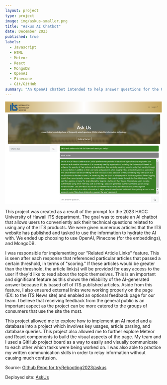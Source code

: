 ```yaml
---
layout: project
type: project
image: img/askus-smaller.png
title: "Askus AI Chatbot"
date: December 2023
published: true
labels:
  - Javascript
  - HTML
  - Meteor
  - React
  - MongoDB
  - OpenAI
  - Pinecone
  - Git/GitHub
summary: "An OpenAI chatbot intended to help answer questions for the University of Hawaii Information Technology Services (ITS) department."
---
```


<img class="img-fluid" src="../img/askus-large.png">

This project was created as a result of the prompt for the 2023 HACC University of Hawaii ITS department. The goal was to create an AI chatbot that allows users to conveniently ask their technical questions related to using any of the ITS products. We were given numerous articles that the ITS website has published and tasked to use the information to hydrate the AI with. We ended up choosing to use OpenAI, Pinecone (for the embeddings), and MongoDB. 

I was responsible for implementing our "Related Article Links" feature. This is seen after each response that referenced particular articles that passed a certain threshold, in terms of "scoring." If these articles would be greater than the threshold, the article link(s) will be provided for easy access to the user if they'd like to read about the topic themselves. This is an important and significant feature as this shows the reliability of the AI-generated answer because it is based off of ITS published articles. Aside from this feature, I also ensured external links were working properly on the page (EX: to the ITS News site) and enabled an optional feedback page for our team. I believe that receiving feedback from the general public is an important aspect as the project can be more catered to the groups of consumers that use the site the most.

This project allowed me to explore how to implement an AI model and a database into a project which involves key usages, article parsing, and database queries. This project also allowed me to further explore Meteor and React components to build the visual aspects of the page. My team and I used a GitHub project board as a way to easily and visually communicate to each other which tasks were being worked on. I was also able to practice my written communication skills in order to relay information without causing much confusion.

Source: <a href="https://github.com/tryRebooting2023/askus"><i class="large github icon"></i>Github Repo for tryRebooting2023/askus</a>

Deployed site: <a href="https://askusits.site/">AskUs</a>
